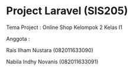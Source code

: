 # Project Laravel (SIS205) 
Tema Project : Online Shop
Kelompok 2 Kelas I1

Anggota :

Rais Ilham Nustara (082011633090)

Nabila Indhy Novanis (082011633091)

